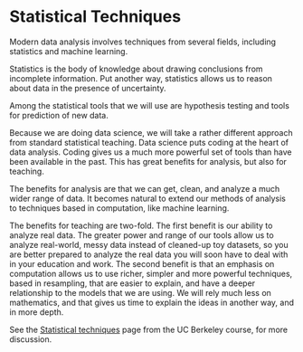# Statistical Techniques

Modern data analysis involves techniques from several fields, including
statistics and machine learning.

Statistics is the body of knowledge about drawing conclusions from incomplete
information.  Put another way, statistics allows us to reason about data in
the presence of uncertainty.

Among the statistical tools that we will use are hypothesis testing and tools for prediction of new data.

Because we are doing data science, we will take a rather different approach
from standard statistical teaching.  Data science puts coding at the heart of
data analysis. Coding gives us a much more powerful set of tools than have
been available in the past.  This has great benefits for analysis, but also
for teaching.

The benefits for analysis are that we can get, clean, and analyze a much wider
range of data.  It becomes natural to extend our methods of analysis to
techniques based in computation, like machine learning.

The benefits for teaching are two-fold.  The first benefit is our ability to
analyze real data.  The greater power and range of our tools allow us to
analyze real-world, messy data instead of cleaned-up toy datasets, so you are
better prepared to analyze the real data you will soon have to deal with in
your education and work.  The second benefit is that an emphasis on
computation allows us to use richer, simpler and more powerful techniques,
based in resampling, that are easier to explain, and have a deeper
relationship to the models that we are using.  We will rely much less on
mathematics, and that gives us time to explain the ideas in another way, and
in more depth.

See the [Statistical
techniques](https://www.inferentialthinking.com/chapters/01/1/2/statistical-techniques.html)
page from the UC Berkeley course, for more discussion.

